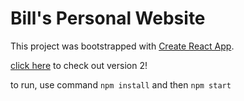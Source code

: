# Bill's Personal Website

This project was bootstrapped with [Create React App](https://github.com/facebookincubator/create-react-app).

[click here](http://www.billfan.ca) to check out version 2!


to run, use command `npm install` and then `npm start`

